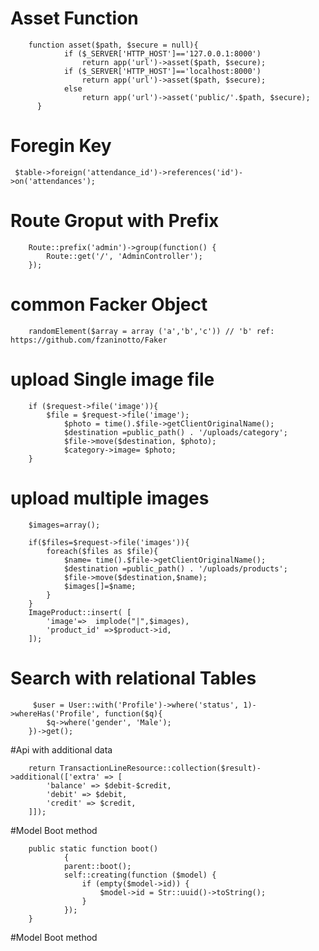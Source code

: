 # Asset Function

        function asset($path, $secure = null){
                if ($_SERVER['HTTP_HOST']=='127.0.0.1:8000')
                    return app('url')->asset($path, $secure);
                if ($_SERVER['HTTP_HOST']=='localhost:8000')
                    return app('url')->asset($path, $secure);
                else
                    return app('url')->asset('public/'.$path, $secure);
          }
    
    
   # Foregin Key
    
`
            $table->foreign('attendance_id')->references('id')->on('attendances');`


# Route Groput with Prefix

        Route::prefix('admin')->group(function() {
            Route::get('/', 'AdminController');
        });

# common Facker Object
        randomElement($array = array ('a','b','c')) // 'b' ref:  https://github.com/fzaninotto/Faker

# upload Single image file
        if ($request->file('image')){
            $file = $request->file('image');
                $photo = time().$file->getClientOriginalName();
                $destination =public_path() . '/uploads/category';
                $file->move($destination, $photo);
                $category->image= $photo;
        }
# upload multiple images 
        $images=array();

        if($files=$request->file('images')){
            foreach($files as $file){
                $name= time().$file->getClientOriginalName();
                $destination =public_path() . '/uploads/products';
                $file->move($destination,$name);
                $images[]=$name;
            }
        }
        ImageProduct::insert( [
            'image'=>  implode("|",$images),
            'product_id' =>$product->id,
        ]);
 
 # Search with relational Tables
         $user = User::with('Profile')->where('status', 1)->whereHas('Profile', function($q){
            $q->where('gender', 'Male');
        })->get();
        
 #Api with additional data
 
        return TransactionLineResource::collection($result)->additional(['extra' => [
            'balance' => $debit-$credit,
            'debit' => $debit,
            'credit' => $credit,
        ]]);
       
       
  #Model Boot method
 
        public static function boot()
                {
                parent::boot();
                self::creating(function ($model) {
                    if (empty($model->id)) {
                        $model->id = Str::uuid()->toString();
                    }
                });
        }
 #Model Boot method
        
